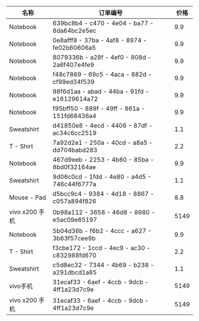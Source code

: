 |名称|订单编号|价格|
| ---- | ---- | ---- |
|Notebook|639bc8b4 - c470 - 4e04 - ba77 - 8da64bc2e5ec|9.9|
|Notebook|0e8afff8 - 37ba - 4af8 - 8974 - fe02b60606a5|9.9|
|Notebook|8079336b - a28f - 4ef0 - 808d - 2a6f407e4fe9|9.9|
|Notebook|f48c7869 - 69c5 - 4aca - 882d - cf99ed34f539|9.9|
|Notebook|98f6d1aa - abad - 44ba - 91fd - e16129614a72|9.9|
|Notebook|f95bff50 - 889f - 49ff - 861a - 151fd68436a4|9.9|
|Sweatshirt|d41850e8 - 4ecd - 4406 - 87df - ac34c6cc2519|1.1|
|T - Shirt|7a92d2e1 - 250a - 40cd - a8a5 - dd704babd283|2.2|
|Notebook|467d9eeb - 2253 - 4b80 - 85ba - 8bd0f32164ae|9.9|
|Sweatshirt|9d06c0cd - 1fdd - 4e80 - a4d5 - 746c44f6777a|1.1|
|Mouse - Pad|d5bcc9c4 - 9384 - 4d18 - 8867 - c057a894f826|8.8|
|vivo x200 手机|0b98a112 - 3658 - 46d8 - 8980 - e5ac09e85197|5149|
|Notebook|5b04d36b - f6b2 - 4ccc - a627 - 3b63f57cee9b|9.9|
|T - Shirt|f3cbe172 - 1ccd - 4ec9 - ac30 - c832988fd670|2.2|
|Sweatshirt|c5d8ec32 - 7344 - 4b69 - b238 - a291dbcd1a85|1.1|
|vivo手机|31ecaf33 - 6aef - 4ccb - 9dcb - 4ff1a23d7c9e|5149|
|vivo x200 手机|31ecaf33 - 6aef - 4ccb - 9dcb - 4ff1a23d7c9e|5149|